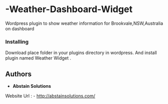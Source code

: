 # -Weather-Dashboard-Widget

Wordpress plugin to show weather information for Brookvale,NSW,Australia on dashboard

### Installing

Download place folder in your plugins directory in wordpress. And install plugin named Weather Widget .

## Authors

* **Abstain Solutions** 

Website Url : - http://abstainsolutions.com/

